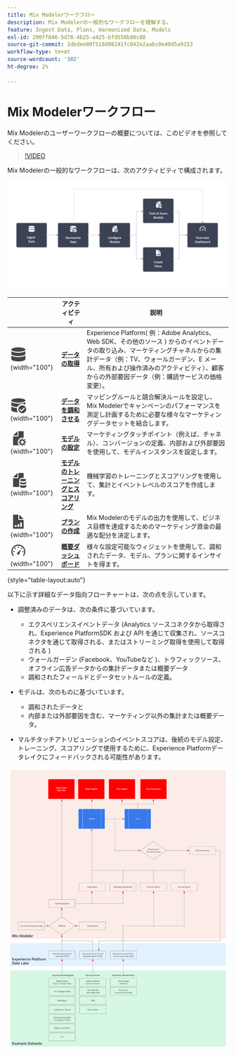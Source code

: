 ```yaml
---
title: Mix Modelerワークフロー
description: Mix Modelerの一般的なワークフローを理解する。
feature: Ingest Data, Plans, Harmonized Data, Models
exl-id: 200ff846-5d78-4b25-a425-bfd558b88c88
source-git-commit: 1dbdee00f518d98241fc042e2aabc0e40d5a9153
workflow-type: tm+mt
source-wordcount: '302'
ht-degree: 2%

---
```


# Mix Modelerワークフロー

Mix Modelerのユーザーワークフローの概要については、このビデオを参照してください。

>[!VIDEO](https://video.tv.adobe.com/v/3424854/?learn=on)


Mix Modelerの一般的なワークフローは、次のアクティビティで構成されます。

![代替テキスト](../assets/ApplicationWorkflow.svg)

|  | アクティビティ | 説明 |
|---|---|---|
| ![データ](../assets/icons/Data.svg){width="100"} | [**データの取得**](../ingest-data/overview.md) | Experience Platform( 例：Adobe Analytics、Web SDK、その他のソース ) からのイベントデータの取り込み、マーケティングチャネルからの集計データ（例：TV、ウォールガーデン、E メール、所有および操作済みのアクティビティ）、顧客からの外部要因データ（例：購読サービスの価格変更）。 |
| ![DataCheck](../assets/icons/DataCheck.svg){width="100"} | [**データを調和させる**](../harmonize-data/overview.md) | マッピングルールと競合解決ルールを設定し、Mix Modelerでキャンペーンのパフォーマンスを測定し計画するために必要な様々なマーケティングデータセットを結合します。 |
| ![FileConfig](../assets/icons/FileGear.svg){width="100"} | [**モデルの設定**](../models/create.md) | マーケティングタッチポイント（例えば、チャネル）、コンバージョンの定義、内部および外部要因を使用して、モデルインスタンスを設定します。 |
| ![FileData](../assets/icons/FileData.svg){width="100"} | [**モデルのトレーニングとスコアリング**](../models/overview.md) | 機械学習のトレーニングとスコアリングを使用して、集計とイベントレベルのスコアを作成します。 |
| ![FileChart](../assets/icons/FileChart.svg){width="100"} | [**プランの作成**](../plans/overview.md) | Mix Modelerのモデルの出力を使用して、ビジネス目標を達成するためのマーケティング資金の最適な配分を決定します。 |
| ![ダッシュボード](../assets/icons/Dashboard.svg){width="100"} | [**概要ダッシュボード**](../dashboard/overview.md) | 様々な設定可能なウィジェットを使用して、調和されたデータ、モデル、プランに関するインサイトを得ます。 |

{style="table-layout:auto"}

以下に示す詳細なデータ指向フローチャートは、次の点を示しています。

* 調整済みのデータは、次の条件に基づいています。

   * エクスペリエンスイベントデータ (Analytics ソースコネクタから取得され、Experience PlatformSDK および API を通じて収集され、ソースコネクタを通じて取得される、またはストリーミング取得を使用して取得される )
   * ウォールガーデン (Facebook、YouTubeなど )、トラフィックソース、オフライン広告データからの集計データまたは概要データ
   * 調和されたフィールドとデータセットルールの定義。

* モデルは、次のものに基づいています。

   * 調和されたデータと
   * 内部または外部要因を含む、マーケティング以外の集計または概要データ。

* マルチタッチアトリビューションのイベントスコアは、後続のモデル設定、トレーニング、スコアリングで使用するために、Experience Platformデータレイクにフィードバックされる可能性があります。

![包括的なワークフロー](../assets/comprehensive-workflow.svg)

